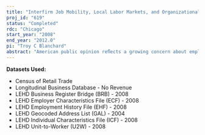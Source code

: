 ```yaml
---
title: "Interfirm Job Mobility, Local Labor Markets, and Organizational Dynamics in Retail"
proj_id: "619"
status: "Completed"
rdc: "Chicago"
start_year: "2008"
end_year: "2012.0"
pi: "Troy C Blanchard"
abstract: "American public opinion reﬂects a growing concern about employment stability and a weakening of the bond between employer and employee. Less stability means more frequent interﬁrm job changes that can result in interruptions in company beneﬁts (especially health insurance), decreases or stagnation in wages, and involuntary entry into contingent or temporary employment relations. This project examines interﬁrm mobility by introducing locality into an analysis of the retail industry. Job mobility is best gauged with measures of the dynamic characteristics of firms as they function in their local context. At the organizational level, workers in locally oriented retail business establishments exhibit different mobility pat-terns than their counterparts employed in non-locally oriented ﬁ rms. This research seeks to analyze the inﬂuence of local organizational and labor market dynamics on interﬁrm mobility of workers, examine the mobility of workers in locally oriented and non-locally oriented ﬁrms with special attention to times of economic expansion and recession, and explore the direction of interﬁrm mobility in terms of earnings stability, appreciation, or depreciation over time."
---
```


**Datasets Used:**

  - Census of Retail Trade 
  - Longitudinal Business Database - No Revenue 
  - LEHD Business Register Bridge (BRB) - 2008 
  - LEHD Employer Characteristics File (ECF) - 2008 
  - LEHD Employment History File (EHF) - 2008 
  - LEHD Geocoded Address List (GAL) - 2004 
  - LEHD Individual Characteristics File (ICF) - 2008 
  - LEHD Unit-to-Worker (U2W) - 2008 

